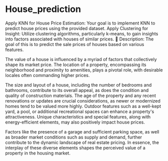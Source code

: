 # House_prediction
Apply KNN for House Price Estimation: Your goal is to implement KNN to predict house prices using the provided dataset.
Apply Clustering for Insight: Utilize clustering algorithms, particularly k-means, to gain insights into factors associated with houses of similar prices.
📝 Description:
The goal of this is to predict the sale prices of houses based on various features.

The value of a house is influenced by a myriad of factors that collectively shape its market price. The location of a property, encompassing its neighborhood and proximity to amenities, plays a pivotal role, with desirable locales often commanding higher prices.

The size and layout of a house, including the number of bedrooms and bathrooms, contribute to its overall appeal, as does the condition and quality of construction materials. The age of the property and any recent renovations or updates are crucial considerations, as newer or modernized homes tend to be valued more highly. Outdoor features such as a well-kept yard, a pool, or additional recreational spaces can enhance a property's attractiveness. Unique characteristics and special features, along with energy-efficient elements, may also positively impact house prices.

Factors like the presence of a garage and sufficient parking space, as well as broader market conditions such as supply and demand, further contribute to the dynamic landscape of real estate pricing. In essence, the interplay of these diverse elements shapes the perceived value of a property in the housing market.

